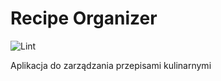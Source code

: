 # Recipe Organizer

![Lint](https://github.com/richardzmija/recipe-organizer/actions/workflows/superlinter.yml/badge.svg)

Aplikacja do zarządzania przepisami kulinarnymi